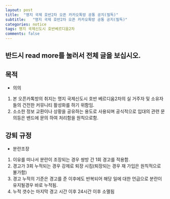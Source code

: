 ```yaml
---
layout: post
title:  "명지 국제 호반2차 오픈 카카오톡방 공통 공지(필독)"
subtitle:   "명지 국제 호반2차 오픈 카카오톡방 공통 공지(필독)"
categories: notice
tags: 명지 국제신도시 호반베르디움2차
comments: false
---
```

## 반드시 read more를 눌러서 전체 글을 보십시오.

## 목적
+ 의의
 1. 본 오픈카톡방의 취지는 명지 국제신도시 호반 베르디움2차의 실 거주자 및 소유자들의 건전한 커뮤니티 활성화를 하기 위함임.
 2. 소소한 정보 교환이나 상황을 공유하는 용도로 사용되며 공식적으로 입대의 관련 문의등은 밴드에 문의 하여 처리함을 원칙으로함.

## 강퇴 규정
+ 분란조장
 1. 이유를 떠나서 분란이 조장되는 경우 쌍방 간 1회 경고를 적용함.
 2. 경고가 3회 누적되는 경우 강제로 퇴장 시킴(퇴장되는 경우 재 가입은 원칙적으로 불가함)
 3. 경고 누적의 기준은 경고를 준 이후에도 반복되어 해당 일에 대한 언급으로 분란이 유지될경우 바로 누적됨.
 4. 누적 갯수는 마지막 경고 시간 이후 24시간 이후 소멸됨
